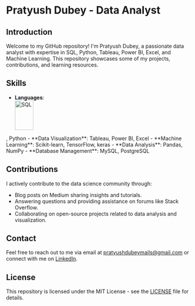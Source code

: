 # Pratyush Dubey - Data Analyst


## Introduction
Welcome to my GitHub repository! I'm Pratyush Dubey, a passionate data analyst with expertise in SQL, Python, Tableau, Power BI, Excel, and Machine Learning. This repository showcases some of my projects, contributions, and learning resources.


## Skills
- **Languages**: <div align="left">
  <img src="https://upload.wikimedia.org/wikipedia/commons/8/87/Sql_data_base_with_logo.png" alt="SQL" width="50px" height="80px">
</div>, Python             
- **Data Visualization**: Tableau, Power BI, Excel
- **Machine Learning**: Scikit-learn, TensorFlow, keras
- **Data Analysis**: Pandas, NumPy
- **Database Management**: MySQL, PostgreSQL

## Contributions
I actively contribute to the data science community through:

- Blog posts on Medium sharing insights and tutorials.
- Answering questions and providing assistance on forums like Stack Overflow.
- Collaborating on open-source projects related to data analysis and visualization.

## Contact
Feel free to reach out to me via email at [pratyushdubeymails@gmail.com](mailto:pratyushdubeymails@gmail.com) or connect with me on [LinkedIn](https://www.linkedin.com/in/pratyush-dubey-775880244).

## License
This repository is licensed under the MIT License - see the [LICENSE](LICENSE) file for details.

